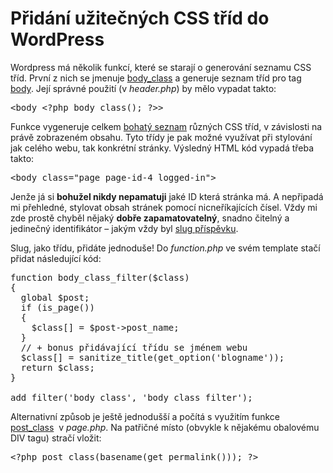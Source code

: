 <!--
title : Přidání užitečných CSS tříd do WordPress
author : Roman Ožana <ozana@omdesign.cz>
date : 10.1.2011 11:43:00
tags : how-to, PHP, programovani, wordpress
-->

# Přidání užitečných CSS tříd do WordPress

Wordpress má několik funkcí, které se starají o generování seznamu CSS tříd. První z nich se jmenuje [body_class][1] a generuje seznam tříd pro tag [body][2]. Její správné použití (v _header.php_) by mělo vypadat takto:

<pre>&lt;body &lt;?php body_class(); ?&gt;&gt;</pre>

Funkce vygeneruje celkem [bohatý seznam][1] různých CSS tříd, v závislosti na právě zobrazeném obsahu. Tyto třídy je pak možné využívat při stylování jak celého webu, tak konkrétní stránky. Výsledný HTML kód vypadá třeba takto:

<pre>&lt;body class="page page-id-4 logged-in"&gt; </pre>

Jenže já si **bohužel nikdy nepamatuji** jaké ID která stránka má. A nepřipadá mi přehledné, stylovat obsah stránek pomocí nicneříkajících čísel. Vždy mi zde prostě chyběl nějaký **dobře zapamatovatelný**, snadno čitelný a jedinečný identifikátor – jakým vždy byl [slug příspěvku][3].

Slug, jako třídu, přidáte jednoduše! Do _function.php_ ve svém template stačí přidat následující kód:

<pre>function body_class_filter($class)
{
  global $post;
  if (is_page())
  {
    $class[] = $post-&gt;post_name;
  }
  // + bonus přidávající třídu se jménem webu
  $class[] = sanitize_title(get_option('blogname')); 
  return $class;
}

add_filter('body_class', 'body_class_filter');</pre>

Alternativní způsob je ještě jednodušší a počítá s využitím funkce [post_class][4]&#160; v _page.php_. Na patřičné místo (obvykle k nějakému obalovému DIV tagu) stračí vložit:

<pre>&lt;?php post_class(basename(get_permalink())); ?&gt;</pre>

 [1]: http://codex.wordpress.org/Template_Tags/body_class
 [2]: http://www.w3schools.com/tags/tag_body.asp
 [3]: http://codex.wordpress.org/Glossary#Post_Slug
 [4]: http://codex.wordpress.org/Function_Reference/post_class
